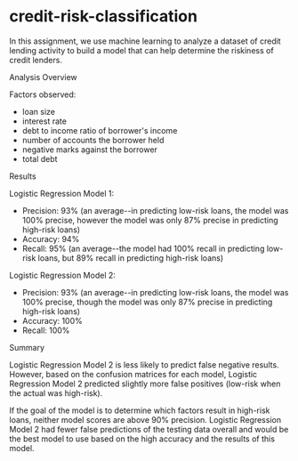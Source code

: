 # credit-risk-classification

In this assignment, we use machine learning to analyze a dataset of credit lending activity to build a model that can help determine the riskiness of credit lenders.

Analysis Overview

Factors observed:

- loan size
- interest rate
- debt to income ratio of borrower's income
- number of accounts the borrower held
- negative marks against the borrower
- total debt

Results

Logistic Regression Model 1:

- Precision: 93% (an average--in predicting low-risk loans, the model was 100% precise, however the model was only 87% precise in predicting high-risk loans)
- Accuracy: 94%
- Recall: 95% (an average--the model had 100% recall in predicting low-risk loans, but 89% recall in predicting high-risk loans)

Logistic Regression Model 2:

- Precision: 93% (an average--in predicting low-risk loans, the model was 100% precise, though the model was only 87% precise in predicting high-risk loans)
- Accuracy: 100%
- Recall: 100%

Summary

Logistic Regression Model 2 is less likely to predict false negative results. However, based on the confusion matrices for each model, Logistic Regression Model 2 predicted slightly more false positives (low-risk when the actual was high-risk).

If the goal of the model is to determine which factors result in high-risk loans, neither model scores are above 90% precision. Logistic Regression Model 2 had fewer false predictions of the testing data overall and would be the best model to use based on the high accuracy and the results of this model.

